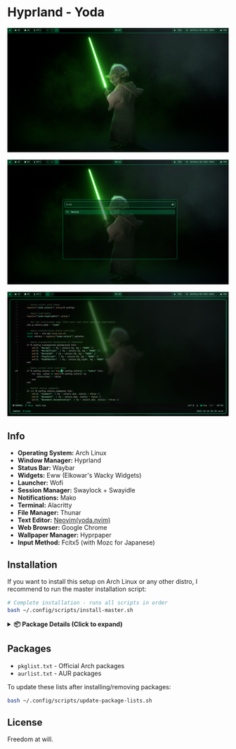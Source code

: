 # Hyprland - Yoda

![yoda_desktop preview](assets/desktop.png)

![yoda_hyprland preview](assets/with_wofi.png)

![yoda_hyprland_with_code preview](assets/preview_with_code.png)

## Info

- **Operating System:** Arch Linux
- **Window Manager:** Hyprland
- **Status Bar:** Waybar
- **Widgets:** Eww (Elkowar's Wacky Widgets)
- **Launcher:** Wofi
- **Session Manager:** Swaylock + Swayidle
- **Notifications:** Mako
- **Terminal:** Alacritty
- **File Manager:** Thunar
- **Text Editor:** [Neovim(yoda.nvim)](https://github.com/kuri-sun/yoda.nvim)
- **Web Browser:** Google Chrome
- **Wallpaper Manager:** Hyprpaper
- **Input Method:** Fcitx5 (with Mozc for Japanese)

## Installation

If you want to install this setup on Arch Linux or any other distro, I recommend to run the master installation script:

```bash
# Complete installation - runs all scripts in order
bash ~/.config/scripts/install-master.sh
```

<details>
<summary><b>📦 Package Details (Click to expand)</b></summary>

**Core Hyprland & Wayland:**

> hyprland, hyprpaper, swayidle, swaylock, wl-clipboard, waybar, eww, wofi, mako

**Screen Capture & Recording:**

> grim, slurp, wf-recorder

**Terminal & Development:**

> alacritty, neovim, tmux, zsh, git, lazygit, htop, nodejs, npm, python-pip, go

**File Management:**

> thunar, thunar-volman, tumbler, gvfs, gvfs-mtp, gvfs-smb, gvfs-afc

**Audio:**

> pipewire, pipewire-alsa, pipewire-pulse, wireplumber, pavucontrol, pamixer, mpd, mpc

**Fonts:**

> ttf-jetbrains-mono, ttf-nerd-fonts-symbols, noto-fonts, noto-fonts-cjk, noto-fonts-emoji

**Input Method (Japanese):**

> fcitx5, fcitx5-mozc, fcitx5-gtk, fcitx5-qt, fcitx5-configtool

**Utilities:**

> brightnessctl, fastfetch, fzf, fd, ripgrep, unzip, wget, reflector

**System:**

> base, base-devel, linux, linux-firmware, grub, efibootmgr, networkmanager, ufw, gufw, intel-media-driver

</details>

## Packages

- `pkglist.txt` - Official Arch packages
- `aurlist.txt` - AUR packages

To update these lists after installing/removing packages:

```bash
bash ~/.config/scripts/update-package-lists.sh
```

## License

Freedom at will.
